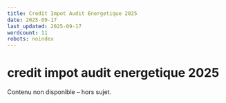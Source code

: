 ```yaml
---
title: Credit Impot Audit Energetique 2025
date: 2025-09-17
last_updated: 2025-09-17
wordcount: 11
robots: noindex
---
```


# credit impot audit energetique 2025

Contenu non disponible – hors sujet.